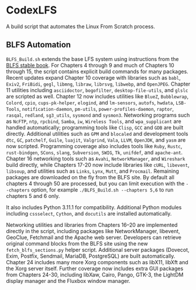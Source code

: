 # CodexLFS

A build script that automates the Linux From Scratch process.

## BLFS Automation

`BLFS_Build.sh` extends the base LFS system using instructions from the [BLFS stable book](https://www.linuxfromscratch.org/blfs/view/stable/). For Chapters 4 through 9 and much of Chapters 10 through 15, the script contains explicit build commands for many packages. Recent updates expand Chapter 10 coverage with libraries such as `babl`, `Exiv2`, `FriBidi`, `gegl`, `libmng`, `libraw`, `librsvg`, `libwebp`, and `OpenJPEG`. Chapter 11 utilities including `asciidoctor`, `bogofilter`, `desktop-file-utils`, and `glslc` are scripted as well. Chapter 12 now includes utilities like `BlueZ`, `Bubblewrap`, `Colord`, `cpio`, `cups-pk-helper`, `elogind`, and `lm-sensors`, `autofs`, `hwdata`, `LSB-Tools`, `notification-daemon`, `pm-utils`, `power-profiles-daemon`, `raptor`, `rasqal`, `redland`, `sg3_utils`, `sysmond` and `sysmon3`. Networking programs such as `NcFTP`, `ntp`, `rpcbind`, `Samba`, `iw`, `Wireless Tools`, and `wpa_supplicant` are handled automatically; programming tools like `Clisp`, `GCC` and `GDB` are built directly. Additional utilities such as `GPM` and `blocaled` and development tools `dtc`, `GC`, `patchelf`, `Guile`, `luajit`, `Valgrind`, `Vala`, `LLVM`, `OpenJDK`, and `yasm` are now scripted. Programming coverage also includes tools like `Ruby`, `Rustc`, `rust-bindgen`, `SCons`, `slang`, `Subversion`, `SWIG`, `Tk`, `unifdef`, and `apache-ant`. Chapter 16 networking tools such as `Avahi`, `NetworkManager`, and `Wireshark` build directly, while Chapters 17-20 now include libraries like `cURL`, `libevent`, `libsoup`, and utilities such as `Links`, `Lynx`, `Mutt`, and `Procmail`. Remaining packages are downloaded on the fly from the BLFS site. By default all chapters 4 through 50 are processed, but you can limit execution with the `--chapters` option, for example `./BLFS_Build.sh --chapters 5,6` to run chapters 5 and 6 only.

It also includes Python 3.11.1 for compatibility.
Additional Python modules including `cssselect`, `Cython`, and `docutils` are
installed automatically.

Networking utilities and libraries from Chapters 16–20 are implemented
directly in the script, including packages like NetworkManager, libevent,
GeoClue, Fetchmail and the Apache web server.  Developers can retrieve
original command blocks from the BLFS site using the new `fetch_blfs_sections.py`
helper script.
Additional server packages (Dovecot, Exim, Postfix, Sendmail, MariaDB, PostgreSQL) are built automatically.  Chapter 24 includes many more Xorg components such as libX11, libXft and the Xorg server itself.
Further coverage now includes extra GUI packages from Chapters 24-30,
including libXaw, Cairo, Pango, GTK-3, the LightDM display manager and
the Fluxbox window manager.
